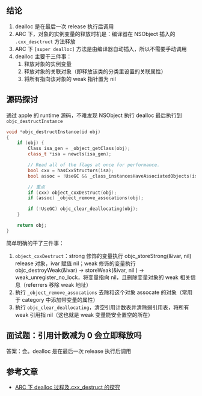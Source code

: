 ## 结论
1. dealloc 是在最后一次 release 执行后调用
2. ARC 下，对象的实例变量的释放时机是：编译器在 NSObject 插入的 `.cxx_desctruct` 方法释放
3. ARC 下 `[super dealloc]` 方法是由编译器自动插入，所以不需要手动调用
4. dealloc 主要干三件事：
    1. 释放对象的实例变量
    2. 释放对象的关联对象（即释放该类的分类里设置的关联属性）
    3. 将所有指向该对象的 weak 指针置为 nil

## 源码探讨
通过 apple 的 runtime 源码，不难发现 NSObject 执行 dealloc 最后执行到 `objc_destructInstance`

```cpp
void *objc_destructInstance(id obj)
{
    if (obj) {
        Class isa_gen = _object_getClass(obj);
        class_t *isa = newcls(isa_gen);

        // Read all of the flags at once for performance.
        bool cxx = hasCxxStructors(isa);
        bool assoc = !UseGC && _class_instancesHaveAssociatedObjects(isa_gen);

        // 重点
        if (cxx) object_cxxDestruct(obj);
        if (assoc) _object_remove_assocations(obj);

        if (!UseGC) objc_clear_deallocating(obj);
    }

    return obj;
}
```

简单明确的干了三件事：

1. `object_cxxDestruct`：strong 修饰的变量执行 objc_storeStrong(&ivar, nil) release 对象，ivar 赋值 nil；weak 修饰的变量执行 objc_destroyWeak(&ivar) -> storeWeak(&ivar, nil ) -> weak_unregister_no_lock，将变量指向 nil，且删除变量对象的 weak 相关信息（referrers 移除 weak 地址）
2. 执行 `_object_remove_assocations` 去除和这个对象 assocate 的对象（常用于 category 中添加带变量的属性）
3. 执行 `objc_clear_deallocating`，清空引用计数表并清除弱引用表，将所有 weak 引用指 nil（这也就是 weak 变量能安全置空的所在）

## 面试题：引用计数减为 0 会立即释放吗
答案：会。dealloc 是在最后一次 release 执行后调用

## 参考文章
+ [ARC 下 dealloc 过程及.cxx_destruct 的探究](https://blog.sunnyxx.com/2014/04/02/objc_dig_arc_dealloc/)
